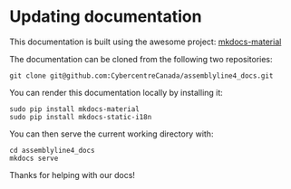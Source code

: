 # Updating documentation

This documentation is built using the awesome project: [mkdocs-material](https://squidfunk.github.io/mkdocs-material/)

The documentation can be cloned from the following two repositories:
```
git clone git@github.com:CybercentreCanada/assemblyline4_docs.git
```

You can render this documentation locally by installing it:
```
sudo pip install mkdocs-material
sudo pip install mkdocs-static-i18n
```

You can then serve the current working directory with:
```
cd assemblyline4_docs
mkdocs serve
```

Thanks for helping with our docs!
